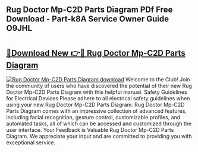 ## Rug Doctor Mp-C2D Parts Diagram PDf Free Download - Part-k8A Service Owner Guide O9JHL

# <h2><a href="http://dfo19k.blite.top/?on=Rug+Doctor+Mp-C2D+Parts+Diagram">🔗Download New 👉🔴 Rug Doctor Mp-C2D Parts Diagram</a></h2>

[![Rug Doctor Mp-C2D Parts Diagram download](https://i.imgur.com/lujVjoI.png)](http://dfo19k.blite.top/?on=Rug+Doctor+Mp-C2D+Parts+Diagram)
Welcome to the Club! Join the community of users who have discovered the potential of their new Rug Doctor Mp-C2D Parts Diagram with this helpful manual. Safety Guidelines for Electrical Devices Please adhere to all electrical safety guidelines when using your new Rug Doctor Mp-C2D Parts Diagram. Rug Doctor Mp-C2D Parts Diagram comes with an impressive collection of advanced features, including facial recognition, gesture control, customizable profiles, and automated tasks, all of which can be accessed and customized through the user interface. Your Feedback is Valuable Rug Doctor Mp-C2D Parts Diagram. We appreciate your input and are committed to providing you with exceptional service.
